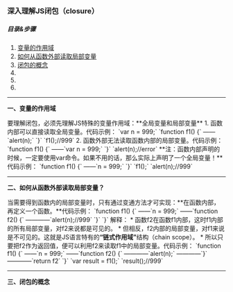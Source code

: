 ### 深入理解JS闭包（closure）  
##### 目录&步骤  
1. [变量的作用域](#1)    
2. [如何从函数外部读取局部变量](#2)  
3. [闭包的概念](#3)  
4. [](#4)  
5. [](#5)  
6. [](#6)  
    
---
<p id = "1"><b>一、变量的作用域</b></p>    
要理解闭包，必须先理解JS特殊的变量作用域：**全局变量和局部变量**  
1. 函数内部可以直接读取全局变量。代码示例：  
`var n = 999;`  
`function f1() {`  
——`alert(n);`  
`}`  
`f1();//999`  
2. 函数外部无法读取函数内部的局部变量。代码示例：  
`function f1() {`  
——`var n = 999;`  
`}`  
`alert(n);//error`  
**注：函数内部声明的时候，一定要使用var命令。如果不用的话，那么实际上声明了一个全局变量！**代码示例：  
`function f1() {`  
——`n = 999;`  
`}`  
`f1();`  
`alert(n);//999`  

---
<p id = "2"><b>二、如何从函数外部读取局部变量？</b></p>  
当需要得到函数内的局部变量时，只有通过变通方法才可实现：**在函数内部，再定义一个函数。**代码示例：  
`function f1() {`  
——`n = 999;`  
——`function f2() {`  
————`alert(n);//999`  
   `}`  
`}`  
解释：  
* 函数f2在函数f1内部，这时f1内部的所有局部变量，对f2来说都是可见的。  
* 但相反，f2内部的局部变量，对f1来说是不可见的。这就是JS语言特有的<b>“链式作用域”</b>结构（chain scope）。  
* 所以只要把f2作为返回值，便可以利用f2来读取f1中的局部变量。代码示例：  
`function f1() {`  
——`n = 999;`  
——`function f2() {`  
————`alert(n);`  
————`}`  
————`return f2`  
`}`  
`var result = f1();`  
`result();//999`  

---
<p id = "3"><b>三、闭包的概念</b></p>    

